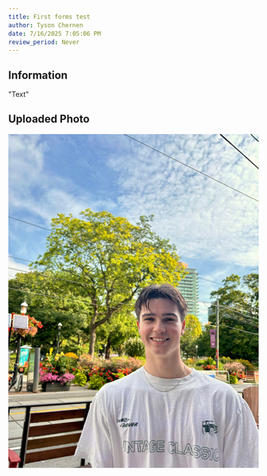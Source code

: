```yaml
---
title: First forms test
author: Tyson Chernen
date: 7/16/2025 7:05:06 PM
review_period: Never
---
```


## Information
"Text"

## Uploaded Photo
![Photo](data/media/100_IntroToSoftware/100-F10_First_forms_test.jpg)

